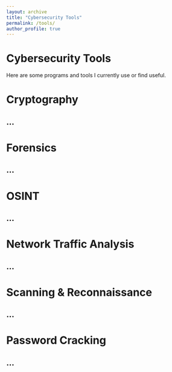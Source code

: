 ```yaml
---
layout: archive
title: "Cybersecurity Tools"
permalink: /tools/
author_profile: true
---
```


# Cybersecurity Tools
Here are some programs and tools I currently use or find useful.

# Cryptography
## ...

# Forensics
## ...

# OSINT
## ...

# Network Traffic Analysis
## ...

# Scanning & Reconnaissance
## ...

# Password Cracking
## ...

